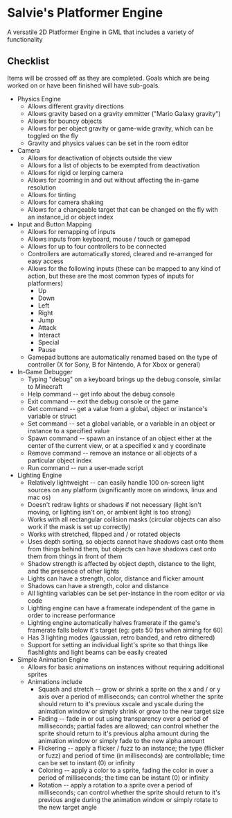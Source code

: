 # Salvie's Platformer Engine
A versatile 2D Platformer Engine in GML that includes a variety of functionality

## Checklist
Items will be crossed off as they are completed. Goals which are being worked on or have been finished will have sub-goals.

* Physics Engine
  * Allows different gravity directions
  * Allows gravity based on a gravity emmitter ("Mario Galaxy gravity")
  * Allows for bouncy objects
  * Allows for per object gravity or game-wide gravity, which can be toggled on the fly
  * Gravity and physics values can be set in the room editor
* Camera
  * Allows for deactivation of objects outside the view
  * Allows for a list of objects to be exempted from deactivation
  * Allows for rigid or lerping camera
  * Allows for zooming in and out without affecting the in-game resolution
  * Allows for tinting
  * Allows for camera shaking
  * Allows for a changeable target that can be changed on the fly with an instance_id or object index
* Input and Button Mapping
  * Allows for remapping of inputs
  * Allows inputs from keyboard, mouse / touch or gamepad
  * Allows for up to four controllers to be connected
  * Controllers are automatically stored, cleared and re-arranged for easy access
  * Allows for the following inputs (these can be mapped to any kind of action, but these are the most common types of inputs for platformers)
    * Up
    * Down
    * Left
    * Right
    * Jump
    * Attack
    * Interact
    * Special
    * Pause
  * Gamepad buttons are automatically renamed based on the type of controller (X for Sony, B for Nintendo, A for Xbox or general)
* In-Game Debugger
  * Typing "debug" on a keyboard brings up the debug console, similar to Minecraft
  * Help command -- get info about the debug console
  * Exit command -- exit the debug console or the game
  * Get command -- get a value from a global, object or instance's variable or struct
  * Set command -- set a global variable, or a variable in an object or instance to a specified value
  * Spawn command -- spawn an instance of an object either at the center of the current view, or at a specified x and y coordinate
  * Remove command -- remove an instance or all objects of a particular object index
  * Run command -- run a user-made script
* Lighting Engine
  * Relatively lightweight -- can easily handle 100 on-screen light sources on any platform (significantly more on windows, linux and mac os)
  * Doesn't redraw lights or shadows if not necessary (light isn't moving, or lighting isn't on, or ambient light is too strong)
  * Works with all rectangular collision masks (circular objects can also work if the mask is set up correctly)
  * Works with stretched, flipped and / or rotated objects
  * Uses depth sorting, so objects cannot have shadows cast onto them from things behind them, but objects can have shadows cast onto them from things in front of them
  * Shadow strength is affected by object depth, distance to the light, and the presence of other lights
  * Lights can have a strength, color, distance and flicker amount
  * Shadows can have a strength, color and distance
  * All lighting variables can be set per-instance in the room editor or via code
  * Lighting engine can have a framerate independent of the game in order to increase performance
  * Lighting engine automatically halves framerate if the game's framerate falls below it's target (eg: gets 50 fps when aiming for 60)
  * Has 3 lighting modes (gaussian, retro banded, and retro dithered)
  * Support for setting an individual light's sprite so that things like flashlights and light beams can be easily created
* Simple Animation Engine
  * Allows for basic animations on instances without requiring additional sprites
  * Animations include
    * Squash and stretch -- grow or shrink a sprite on the x and / or y axis over a period of milliseconds; can control whether the sprite should return to it's previous xscale and yscale during the animation window or simply shrink or grow to the new target size
    * Fading -- fade in or out using transparency over a period of milliseconds; partial fades are allowed; can control whether the sprite should return to it's previous alpha amount during the animation window or simply fade to the new alpha amount
    * Flickering -- apply a flicker / fuzz to an instance; the type (flicker or fuzz) and period of time (in milliseconds) are controllable; time can be set to instant (0) or infinity
    * Coloring -- apply a color to a sprite, fading the color in over a period of milliseconds; the time can be instant (0) or infinity
    * Rotation -- apply a rotation to a sprite over a period of milliseconds; can control whether the sprite should return to it's previous angle during the animation window or simply rotate to the new target angle 
